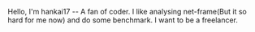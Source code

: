 Hello, I'm hankai17 -- A fan of coder. I like analysing net-frame(But it so hard for me now) and do some benchmark. I want to be a freelancer.
